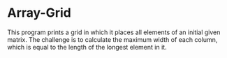 # Array-Grid
This program prints a grid in which it places all elements of an initial given matrix. The challenge is to calculate the maximum width of each column, which is equal to the length of the longest element in it.
